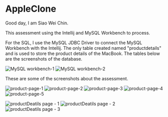 # AppleClone

Good day, I am Siao Wei Chin.

This assessment using the Intellij and MySQL Workbench to process.

For the SQL, I use the MySQL JDBC Driver to connect the MySQL Workbench with the Intellij. The only table created named "productdetails" and is used to store the product details of the MacBook. The tables below are the screenshots of the database. 

![MySQL workbench-1](https://github.com/Allison4600/Apple/assets/90033268/0ee4519c-0f09-412b-ac8d-00876448c4fc)
![MySQL workbench-2](https://github.com/Allison4600/Apple/assets/90033268/dc9edda9-0ec8-4ede-bd7f-e3580ea3c8c6)

These are some of the screenshots about the assessment.

![product-page-1](https://github.com/Allison4600/Apple/assets/90033268/8151a62f-7ff5-47aa-bec2-a99951f432f6)
![product-page-2](https://github.com/Allison4600/Apple/assets/90033268/98f78884-8afb-4ae6-810a-8b411e8cc7fa)
![product-page-3](https://github.com/Allison4600/Apple/assets/90033268/9c30e0b2-2f33-43f1-8225-afb1a8db7abd)
![product-page-4](https://github.com/Allison4600/Apple/assets/90033268/9769c4c2-5bd2-41e8-ad34-1b070e15361f)
![product-page-5](https://github.com/Allison4600/Apple/assets/90033268/971b83c0-4a65-4b85-bc41-bdf6ce012cb9)

![productDeatils page - 1](https://github.com/Allison4600/AppleClone/assets/90033268/8cda521f-7e54-4669-9f34-3621bbe2e54f)
![productDeatils page - 2](https://github.com/Allison4600/AppleClone/assets/90033268/5d26ebab-9af6-4b7e-a0d4-dd958e0edbf4)
![productDeatils page - 3](https://github.com/Allison4600/AppleClone/assets/90033268/268a7f1b-925a-4640-b3ad-b66cc7535835)

